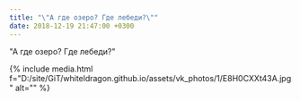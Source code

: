 ```yaml
---
title: "\"А где озеро? Где лебеди?\""
date: 2018-12-19 21:47:00 +0300
---
```


"А где озеро? Где лебеди?"

{% include media.html f="D:/site/GiT/whiteldragon.github.io/assets/vk_photos/1/E8H0CXXt43A.jpg" alt="" %}
